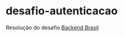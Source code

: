 # desafio-autenticacao

Resolução do desafio [Backend Brasil](https://github.com/backend-br/desafios/blob/master/authentication/PROBLEM.md)


